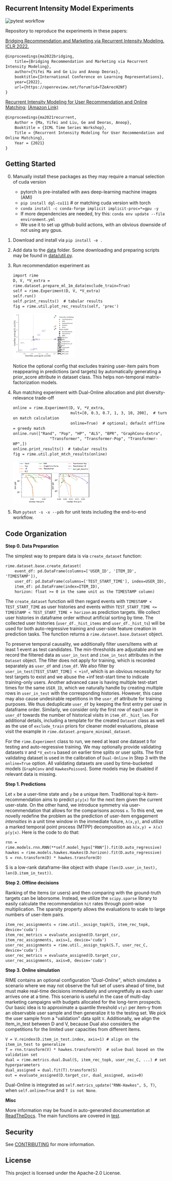 ## Recurrent Intensity Model Experiments

![pytest workflow](https://github.com/awslabs/recurrent-intensity-model-experiments/actions/workflows/python-app.yml/badge.svg)

Repository to reproduce the experiments in these papers:

[Bridging Recommendation and Marketing via Recurrent Intensity Modeling. ICLR 2022.](https://openreview.net/forum?id=TZeArecH2Nf)
```
@inproceedings{ma2022bridging,
    title={Bridging Recommendation and Marketing via Recurrent Intensity Modeling},
    author={Yifei Ma and Ge Liu and Anoop Deoras},
    booktitle={International Conference on Learning Representations},
    year={2022},
    url={https://openreview.net/forum?id=TZeArecH2Nf}
}
```

[Recurrent Intensity Modeling for User Recommendation and Online Matching](http://roseyu.com/time-series-workshop/submissions/2021/TSW-ICML2021_paper_47.pdf);
[(Amazon Link)](https://www.amazon.science/publications/recurrent-intensity-modeling-for-user-recommendation-and-online-matching)

```
@inproceedings{ma2021recurrent,
    Author = {Ma, Yifei and Liu, Ge and Deoras, Anoop},
    Booktitle = {ICML Time Series Workshop},
    Title = {Recurrent Intensity Modeling for User Recommendation and Online Matching},
    Year = {2021}
}
```

## Getting Started

0. Manually install these packages as they may require a manual selection of cuda version
    - pytorch is pre-installed with aws deep-learning machine images (AMI)
    - `pip install dgl-cu111` # or matching cuda version with torch
    - `conda install -c conda-forge implicit implicit-proc=*=gpu -y`
    - If more dependencies are needed, try this: `conda env update --file environment.yml`
    - We use it to set up github build actions, with an obvious downside of not using any gpus.
1. Download and install via `pip install -e .`
2. Add data to the [data](data) folder. Some downloading and preparing scripts may be found in [data/util.py](data/util.py).
3. Run recommendation experiment as
    ```
    import rime
    D, V, *V_extra = rime.dataset.prepare_ml_1m_data(exclude_train=True)
    self = rime.Experiment(D, V, *V_extra)
    self.run()
    self.print_results()  # tabular results
    fig = rime.util.plot_rec_results(self, 'prec')
    ```

    <img src="figure/rec-ml-1m-prec.png" alt="rec-ml-1m-prec" width="40%"/>

    Notice the optional config that excludes training user-item pairs from reappearing in predictions (and targets) by automatically generating a prior_score attribute in dataset class. This helps non-temporal matrix-factorization models.

4. Run matching experiment with Dual-Online allocation and plot diversity-relevance trade-off
   ```
   online = rime.Experiment(D, V, *V_extra,
                            mult=[0, 0.3, 0.7, 1, 3, 10, 200],  # turn on match calculation
                            online=True)  # optional; default offline = greedy match
   online.run(["Rand", "Pop", "HP", "ALS", "BPR", "GraphConv-Extra",
                   "Transformer", "Transformer-Pop", "Transformer-HP",])
   online.print_results()  # tabular results
   fig = rime.util.plot_mtch_results(online)
   ```

    <img src="figure/online-ml-1m.png" alt="online-ml-1m" width="50%"/>

5. Run `pytest -s -x --pdb` for unit tests including the end-to-end workflow.

## Code Organization

**Step 0. Data Preparation**

The simplest way to prepare data is via `create_dataset` function:
```
rime.dataset.base.create_dataset(
    event_df: pd.DataFrame(columns=['USER_ID', 'ITEM_ID', 'TIMESTAMP']),
    user_df: pd.DataFrame(columns=['TEST_START_TIME'], index=USER_ID),
    item_df: pd.DataFrame(index=ITEM_ID),
    horizon: float >= 0 in the same unit as the TIMESTAMP column)
```
The `create_dataset` function will then regard events with `TIMESTAMP < TEST_START_TIME` as user histories and events within `TEST_START_TIME <= TIMESTAMP < TEST_START_TIME + horizon` as prediction targets. We collect user histories in dataframe order without artificial sorting by time. The collected user histories (`user_df._hist_items` and `user_df._hist_ts`) will be used for both auto-regressive training and user-side feature creation in prediction tasks. The function returns a `rime.dataset.base.Dataset` object.

To preserve temporal causality, we additionally filter users/items with at least 1 event as test candidates. The min-thresholds are adjustable and we record the filtered data as `user_in_test` and `item_in_test` attributes in the `Dataset` object. The filter does not apply for training, which is recorded separately as `user_df` and `item_df`.
We also filter by `user_in_test[TEST_START_TIME] < +inf`, which is an obvious necessity for test targets to exist and we abuse the +inf test-start time to indicate training-only users.
Another advanced case is having multiple test-start times for the same `USER_ID`, which we naturally handle by creating multiple rows in `user_in_test` with the corresponding histories. However, this case may also cause undesirable repetitions in the `user_df` attribute for training purposes. We thus deduplicate `user_df` by keeping the first entry per user in dataframe order. Similarly, we consider only the first row of each user in `user_df` towards the number of historical visits in `item_df._hist_len`.
For additional details, including a template for the created `Dataset` class as well as the use of `exclude_train` priors for cleaner model evaluations, please visit the example in `rime.dataset.prepare_minimal_dataset`.

For the `rime.Experiment` class to run, we need at least one dataset `D` for testing and auto-regressive training. We may optionally provide validating datasets `V` and `*V_extra` based on earlier time splits or user splits. The first validating dataset is used in the calibration of `Dual-Online` in Step 3 with the `online=True` option. All validating datasets are used by time-bucketed models (`GraphConv` and `HawkesPoisson`). Some models may be disabled if relevant data is missing.

**Step 1. Predictions**

Let `x` be a user-time state and `y` be a unique item. Traditional top-k item-recommendation aims to predict `p(y|x)` for the next item given the current user-state. On the other hand, we introduce symmetry via user-recommendation that allows for the comparisons across `x`. To this end, we novelly redefine the problem as the prediction of user-item engagement *intensities* in a unit time window in the immediate future, `λ(x,y)`, and utilize a marked temporal point process (MTPP) decomposition as `λ(x,y) = λ(x) p(y|x)`. Here is the code to do that:
```
rnn = rime.models.rnn.RNN(**self.model_hyps["RNN"]).fit(D.auto_regressive)
hawkes = rime.models.hawkes.Hawkes(D.horizon).fit(D.auto_regressive)
S = rnn.transform(D) * hawkes.transform(D)
```
S is a low-rank dataframe-like object with shape `(len(D.user_in_test), len(D.item_in_test))`.

**Step 2. Offline decisions**

Ranking of the items (or users) and then comparing with the ground-truth targets can be laborsome. Instead, we utilize the `scipy.sparse` library to easily calculate the recommendation `hit` rates through point-wise multiplication. The sparsity property allows the evaluations to scale to large numbers of user-item pairs.
```
item_rec_assignments = rime.util._assign_topk(S, item_rec_topk, device='cuda')
item_rec_metrics = evaluate_assigned(D.target_csr, item_rec_assignments, axis=1, device='cuda')
user_rec_assignments = rime.util._assign_topk(S.T, user_rec_C, device='cuda').T
user_rec_metrics = evaluate_assigned(D.target_csr, user_rec_assignments, axis=0, device='cuda')
```

**Step 3. Online simulation**

RIME contains an optional configuration *"Dual-Online"*, which simulates a scenario where we may not observe the full set of users ahead of time, but must make real-time decisions immediately and unregretfully as each user arrives one at a time.
This scenario is useful in the case of multi-day marketing campaigns with budgets allocated for the long-term prospects.
Our basic idea is to approximate a quantile threshold `v(y)` per item-y from an observable user sample and then generalize it to the testing set.
We pick the user sample from a "validation" data split `V`.
Additionally, we align the item_in_test between D and V, because Dual also considers the competitions for the limited user capacities from different items.
```
V = V.reindex(D.item_in_test.index, axis=1) # align on the item_in_test to generalize
T = rnn.transform(V) * hawkes.transform(V)  # solve Dual based on the validation set
dual = rime.metrics.dual.Dual(S, item_rec_topk, user_rec_C, ...) # set hyperparameters
dual_assigned = dual.fit(T).transform(S)
out = evaluate_assigned(D.target_csr, dual_assigned, axis=0)
```

Dual-Online is integrated as `self.metrics_update("RNN-Hawkes", S, T)`,
when `self.online=True` and `T is not None`.

**Misc**

More information may be found in auto-generated documentation at [ReadTheDocs](https://recurrent-intensity-model-experiments.readthedocs.io/).
The main functions are covered in [test](test).


## Security

See [CONTRIBUTING](CONTRIBUTING.md#security-issue-notifications) for more information.

## License

This project is licensed under the Apache-2.0 License.


